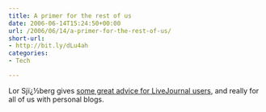 ```yaml
---
title: A primer for the rest of us
date: 2006-06-14T15:24:50+00:00
url: /2006/06/14/a-primer-for-the-rest-of-us/
short-url:
- http://bit.ly/dLu4ah
categories:
- Tech

---
```

<div class='microid-mailto+http:sha1:63fe78bf5ac6098aab80e13f57bca31d4ff14bf2'>

Lor Sjï¿½berg gives <a href="http://www.wired.com/news/columns/0,71142-0.html?tw=wn_index_2">some great advice for LiveJournal users</a>, and really for all of us with personal blogs.

